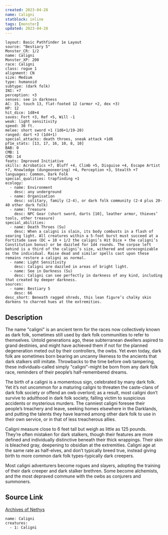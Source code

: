 ```yaml
---
created: 2023-04-28
name: Caligni
statblock: inline
tags: [monster]
updated: 2023-04-28
---
```

```statblock
layout: Basic Pathfinder 1e Layout
source: "Bestiary 5"
Monster_CR: 1/2
name: Caligni
Monster_XP: 200
race: Caligni
class: rogue 1
alignment: CN
size: Medium
type: humanoid
subtype: (dark folk)
INI: +7
perception: +3
senses: see in darkness
AC: 15, touch 13, flat-footed 12 (armor +2, dex +3)
HP: 12
hit_dice: 1d8+4
saves: Fort +3, Ref +5, Will -1
weak: light sensitivity
speed: 30 ft.
melee: short sword +1 (1d6+1/19-20)
ranged: dart +3 (1d4+1)
special_attacks: death throes, sneak attack +1d6
pf1e_stats: [13, 17, 16, 10, 8, 10]
BAB: 0
CMB: 1
CMD: 14
feats: Improved Initiative
skills: Acrobatics +7, Bluff +4, Climb +5, Disguise +4, Escape Artist +7, Knowledge (dungeoneering) +4, Perception +3, Stealth +7
languages: Common, Dark Folk
special_qualities: trapfinding +1
ecology:
  - name: Environment
    desc: any underground
  - name: Organisation
    desc: solitary, family (2-4), or dark folk community (2-4 plus 20-40 other dark folk)
  - name: Treasure
    desc: NPC Gear (short sword, darts [10], leather armor, thieves’ tools, other treasure)
special_abilities:
  - name: Death Throes (Su)
    desc: When a caligni is slain, its body combusts in a flash of searing light. All creatures within a 5-foot burst must succeed at a Fortitude save (DC = 10 + 1/2 the caligni’s Hit Dice + the caligni’s Constitution bonus) or be dazzled for 1d4 rounds. The corpse left behind is a third of the caligni’s size, withered and unrecognizable as the individual. Raise dead and similar spells cast upon these remains restore a caligni as normal.
  - name: Light Sensitivity
    desc: Caligni are dazzled in areas of bright light.
  - name: See in Darkness (Su)
    desc: Caligni can see perfectly in darkness of any kind, including that created by deeper darkness.
sources:
  - name: Bestiary 5
    desc: 66
desc_short: Beneath ragged shreds, this lean figure’s chalky skin darkens to charred hues at the extremities.
```
## Description
The name "caligni" is an ancient term for the races now collectively known as dark folk, sometimes still used by dark folk communities to refer to themselves. Untold generations ago, these subterranean dwellers aspired to grand destinies, and might have achieved them if not for the planned degeneration meted out by their controllers, the owbs. Yet even today, dark folk are sometimes born bearing an uncanny likeness to the ancients that dark stalkers still imitate. Throwbacks to the time before owb tampering, these individuals-called simply "caligni"-might be born from any dark folk race, reminders of their people’s half-remembered dreams.

The birth of a caligni is a momentous sign, celebrated by many dark folk. Yet it’s not uncommon for a maturing caligni to threaten the caste-clans of dark folk society or offend an owb overlord; as a result, most caligni don’t survive to adulthood in dark folk society, falling victim to suspicious accidents or mysterious murders. The canniest caligni foresee their people’s treachery and leave, seeking homes elsewhere in the Darklands, and putting the talents they have learned among other dark folk to use in their own service, or in that of less treacherous allies.

Caligni measure close to 6 feet tall but weigh as little as 125 pounds. They’re often mistaken for dark stalkers, though their features are more defined and individually distinctive beneath their thick wrappings. Their skin is bleached gray, deepening to obsidian at the extremities. Caligni age at the same rate as half-elves, and don’t typically breed true, instead giving birth to more common dark folk types-typically dark creepers.

Most caligni adventurers become rogues and slayers, adopting the training of their dark creeper and dark stalker brethren. Some become alchemists, and the most depraved commune with the owbs as conjurers and summoners.
## Source Link
[Archives of Nethys](https://aonprd.com/MonsterDisplay.aspx?ItemName=Caligni)
```encounter-table
name: Caligni
creatures:
  - 1: Caligni
```
